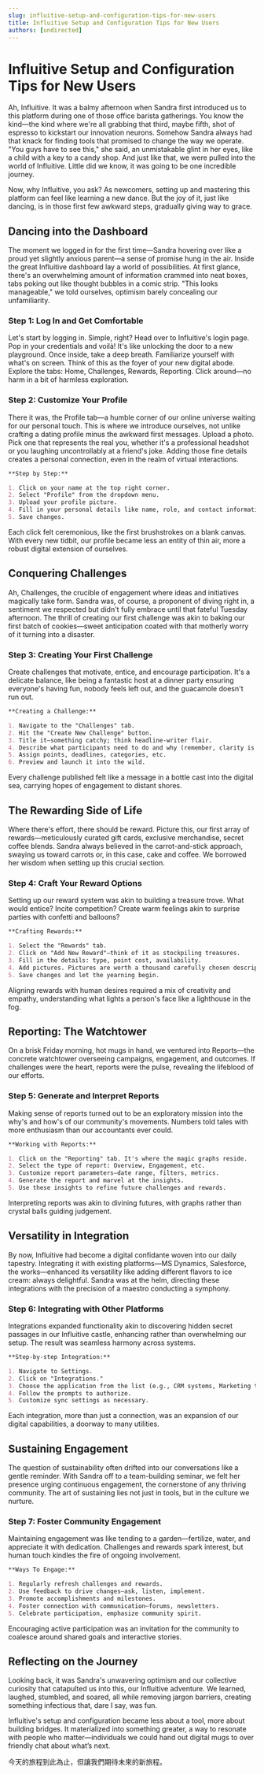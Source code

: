 ```yaml
---
slug: influitive-setup-and-configuration-tips-for-new-users
title: Influitive Setup and Configuration Tips for New Users
authors: [undirected]
---
```



# Influitive Setup and Configuration Tips for New Users

Ah, Influitive. It was a balmy afternoon when Sandra first introduced us to this platform during one of those office barista gatherings. You know the kind—the kind where we're all grabbing that third, maybe fifth, shot of espresso to kickstart our innovation neurons. Somehow Sandra always had that knack for finding tools that promised to change the way we operate. "You guys have to see this," she said, an unmistakable glint in her eyes, like a child with a key to a candy shop. And just like that, we were pulled into the world of Influitive. Little did we know, it was going to be one incredible journey.

Now, why Influitive, you ask? As newcomers, setting up and mastering this platform can feel like learning a new dance. But the joy of it, just like dancing, is in those first few awkward steps, gradually giving way to grace.

## Dancing into the Dashboard

The moment we logged in for the first time—Sandra hovering over like a proud yet slightly anxious parent—a sense of promise hung in the air. Inside the great Influitive dashboard lay a world of possibilities. At first glance, there's an overwhelming amount of information crammed into neat boxes, tabs poking out like thought bubbles in a comic strip. "This looks manageable," we told ourselves, optimism barely concealing our unfamiliarity.

### Step 1: Log In and Get Comfortable

Let's start by logging in. Simple, right? Head over to Influitive's login page. Pop in your credentials and voilà! It's like unlocking the door to a new playground. Once inside, take a deep breath. Familiarize yourself with what's on screen. Think of this as the foyer of your new digital abode. Explore the tabs: Home, Challenges, Rewards, Reporting. Click around—no harm in a bit of harmless exploration.

### Step 2: Customize Your Profile

There it was, the Profile tab—a humble corner of our online universe waiting for our personal touch. This is where we introduce ourselves, not unlike crafting a dating profile minus the awkward first messages. Upload a photo. Pick one that represents the real you, whether it's a professional headshot or you laughing uncontrollably at a friend's joke. Adding those fine details creates a personal connection, even in the realm of virtual interactions.

```markdown
**Step by Step:**

1. Click on your name at the top right corner.
2. Select "Profile" from the dropdown menu.
3. Upload your profile picture.
4. Fill in your personal details like name, role, and contact information.
5. Save changes.
```

Each click felt ceremonious, like the first brushstrokes on a blank canvas. With every new tidbit, our profile became less an entity of thin air, more a robust digital extension of ourselves.

## Conquering Challenges

Ah, Challenges, the crucible of engagement where ideas and initiatives magically take form. Sandra was, of course, a proponent of diving right in, a sentiment we respected but didn't fully embrace until that fateful Tuesday afternoon. The thrill of creating our first challenge was akin to baking our first batch of cookies—sweet anticipation coated with that motherly worry of it turning into a disaster.

### Step 3: Creating Your First Challenge

Create challenges that motivate, entice, and encourage participation. It's a delicate balance, like being a fantastic host at a dinner party ensuring everyone's having fun, nobody feels left out, and the guacamole doesn't run out.

```markdown
**Creating a Challenge:**

1. Navigate to the "Challenges" tab.
2. Hit the "Create New Challenge" button.
3. Title it—something catchy; think headline-writer flair.
4. Describe what participants need to do and why (remember, clarity is key).
5. Assign points, deadlines, categories, etc.
6. Preview and launch it into the wild. 
```

Every challenge published felt like a message in a bottle cast into the digital sea, carrying hopes of engagement to distant shores.

## The Rewarding Side of Life

Where there's effort, there should be reward. Picture this, our first array of rewards—meticulously curated gift cards, exclusive merchandise, secret coffee blends. Sandra always believed in the carrot-and-stick approach, swaying us toward carrots or, in this case, cake and coffee. We borrowed her wisdom when setting up this crucial section.

### Step 4: Craft Your Reward Options

Setting up our reward system was akin to building a treasure trove. What would entice? Incite competition? Create warm feelings akin to surprise parties with confetti and balloons? 

```markdown
**Crafting Rewards:**

1. Select the "Rewards" tab.
2. Click on "Add New Reward"—think of it as stockpiling treasures.
3. Fill in the details: type, point cost, availability.
4. Add pictures. Pictures are worth a thousand carefully chosen descriptive words.
5. Save changes and let the yearning begin.
```

Aligning rewards with human desires required a mix of creativity and empathy, understanding what lights a person's face like a lighthouse in the fog.

## Reporting: The Watchtower

On a brisk Friday morning, hot mugs in hand, we ventured into Reports—the concrete watchtower overseeing campaigns, engagement, and outcomes. If challenges were the heart, reports were the pulse, revealing the lifeblood of our efforts.

### Step 5: Generate and Interpret Reports

Making sense of reports turned out to be an exploratory mission into the why's and how's of our community's movements. Numbers told tales with more enthusiasm than our accountants ever could.

```markdown
**Working with Reports:**

1. Click on the "Reporting" tab. It's where the magic graphs reside.
2. Select the type of report: Overview, Engagement, etc.
3. Customize report parameters—date range, filters, metrics.
4. Generate the report and marvel at the insights.
5. Use these insights to refine future challenges and rewards.
```

Interpreting reports was akin to divining futures, with graphs rather than crystal balls guiding judgement.

## Versatility in Integration

By now, Influitive had become a digital confidante woven into our daily tapestry. Integrating it with existing platforms—MS Dynamics, Salesforce, the works—enhanced its versatility like adding different flavors to ice cream: always delightful. Sandra was at the helm, directing these integrations with the precision of a maestro conducting a symphony.

### Step 6: Integrating with Other Platforms

Integrations expanded functionality akin to discovering hidden secret passages in our Influitive castle, enhancing rather than overwhelming our setup. The result was seamless harmony across systems.

```markdown
**Step-by-step Integration:**

1. Navigate to Settings.
2. Click on "Integrations."
3. Choose the application from the list (e.g., CRM systems, Marketing tools).
4. Follow the prompts to authorize.
5. Customize sync settings as necessary.
```

Each integration, more than just a connection, was an expansion of our digital capabilities, a doorway to many utilities.

## Sustaining Engagement

The question of sustainability often drifted into our conversations like a gentle reminder. With Sandra off to a team-building seminar, we felt her presence urging continuous engagement, the cornerstone of any thriving community. The art of sustaining lies not just in tools, but in the culture we nurture.

### Step 7: Foster Community Engagement

Maintaining engagement was like tending to a garden—fertilize, water, and appreciate it with dedication. Challenges and rewards spark interest, but human touch kindles the fire of ongoing involvement.

```markdown
**Ways To Engage:**

1. Regularly refresh challenges and rewards.
2. Use feedback to drive changes—ask, listen, implement.
3. Promote accomplishments and milestones.
4. Foster connection with communication—forums, newsletters.
5. Celebrate participation, emphasize community spirit.
```

Encouraging active participation was an invitation for the community to coalesce around shared goals and interactive stories.

## Reflecting on the Journey

Looking back, it was Sandra's unwavering optimism and our collective curiosity that catapulted us into this, our Influitive adventure. We learned, laughed, stumbled, and soared, all while removing jargon barriers, creating something infectious that, dare I say, was fun.

Influitive's setup and configuration became less about a tool, more about building bridges. It materialized into something greater, a way to resonate with people who matter—individuals we could hand out digital mugs to over friendly chat about what’s next.

今天的旅程到此為止，但讓我們期待未來的新旅程。